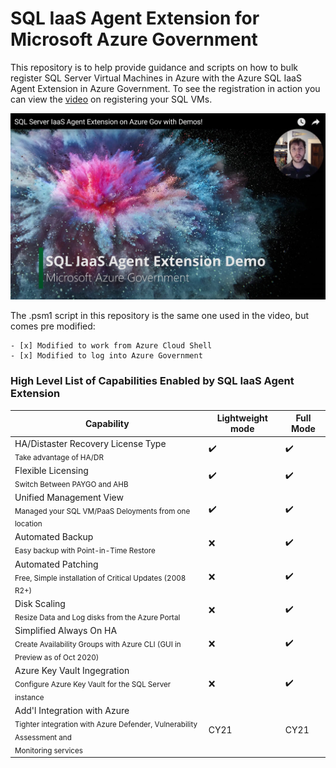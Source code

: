 # SQL IaaS Agent Extension for Microsoft Azure Government 

This repository is to help provide guidance and scripts on how to bulk register SQL Server Virtual Machines in Azure with the Azure SQL IaaS Agent Extension in Azure Government. To see the registration in action you can view the [video](https://www.youtube.com/watch?v=qmB3ufHN9Kk) on registering your SQL VMs.

[![YoutubeLinkThumbnail](SQLIaaSVideoThumbnail.jpg)](https://www.youtube.com/watch?v=qmB3ufHN9Kk)

The .psm1 script in this repository is the same one used in the video, but comes pre modified:
```
- [x] Modified to work from Azure Cloud Shell
- [x] Modified to log into Azure Government
```
### High Level List of Capabilities Enabled by SQL IaaS Agent Extension
Capability | Lightweight mode | Full Mode
------------ | ------------- | ------------
HA/Distaster Recovery License Type<br><sub>Take advantage of HA/DR</sub> | :heavy_check_mark: | :heavy_check_mark:
Flexible Licensing<br><sub>Switch Between PAYGO and AHB</sub> | :heavy_check_mark: | :heavy_check_mark:
Unified Management View<br><sub>Managed your SQL VM/PaaS Deloyments from one location</sub> | :heavy_check_mark: | :heavy_check_mark:
Automated Backup<br><sub>Easy backup with Point-in-Time Restore</sub> | :x: | :heavy_check_mark:
Automated Patching<br><sub>Free, Simple installation of Critical Updates (2008 R2+)</sub> | :x: | :heavy_check_mark:
Disk Scaling<br><sub>Resize Data and Log disks from the Azure Portal</sub> | :x: | :heavy_check_mark:
Simplified Always On HA<br><sub>Create Availability Groups with Azure CLI (GUI in Preview as of Oct 2020)</sub> | :x: | :heavy_check_mark:
Azure Key Vault Ingegration<br><sub>Configure Azure Key Vault for the SQL Server instance</sub> | :x: | :heavy_check_mark:
Add'l Integration with Azure<br><sub>Tighter integration with Azure Defender, Vulnerability Assessment and<br>Monitoring services</sub> | CY21 | CY21
